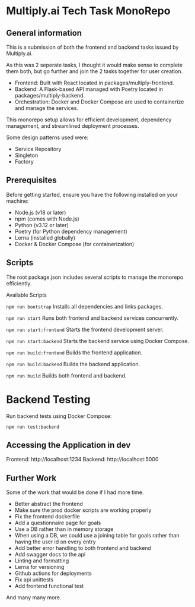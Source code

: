 # Multiply.ai Tech Task MonoRepo

## General information

This is a submission of both the frontend and backend tasks issued by Multiply.ai.

As this was 2 seperate tasks, I thought it would make sense to complete them both, but go further and join the 2 tasks together for user creation.

- Frontend: Built with React located in packages/multiply-frontend.
- Backend: A Flask-based API managed with Poetry located in packages/multiply-backend.
- Orchestration: Docker and Docker Compose are used to containerize and manage the services.

This monorepo setup allows for efficient development, dependency management, and streamlined deployment processes.

Some design patterns used were: 
- Service Repository
- Singleton
- Factory

## Prerequisites

Before getting started, ensure you have the following installed on your machine:

- Node.js (v18 or later)
- npm (comes with Node.js)
- Python (v3.12 or later)
- Poetry (for Python dependency management)
- Lerna (installed globally)
- Docker & Docker Compose (for containerization)

## Scripts
The root package.json includes several scripts to manage the monorepo efficiently.

Available Scripts

```npm run bootstrap```
Installs all dependencies and links packages.

```npm run start```
Runs both frontend and backend services concurrently.

```npm run start:frontend```
Starts the frontend development server.

```npm run start:backend```
Starts the backend service using Docker Compose.

```npm run build:frontend```
Builds the frontend application.

```npm run build:backend```
Builds the backend application.

```npm run build``` 
Builds both frontend and backend.

# Backend Testing
Run backend tests using Docker Compose:

```npm run test:backend```

## Accessing the Application in dev
Frontend: http://localhost:1234
Backend: http://localhost:5000

## Further Work

Some of the work that would be done if I had more time.

- Better abstract the frontend
- Make sure the prod docker scripts are working properly
- Fix the frontend dockerfile
- Add a questionnaire page for goals
- Use a DB rather than in memory storage
- When using a DB, we could use a joining table for goals rather than having the user id on every entry
- Add better error handling to both frontend and backend
- Add swagger docs to the api
- Linting and formatting
- Lerna for versioning
- Github actions for deployments
- Fix api unittests
- Add frontend functional test

And many many more.

